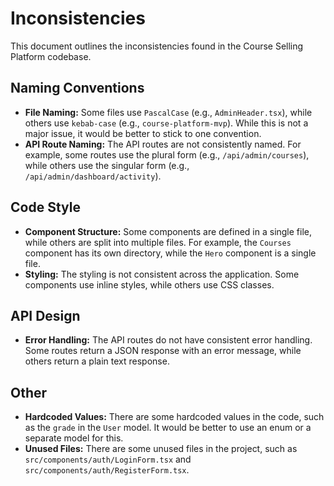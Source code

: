 # Inconsistencies

This document outlines the inconsistencies found in the Course Selling Platform codebase.

## Naming Conventions

*   **File Naming:** Some files use `PascalCase` (e.g., `AdminHeader.tsx`), while others use `kebab-case` (e.g., `course-platform-mvp`). While this is not a major issue, it would be better to stick to one convention.
*   **API Route Naming:** The API routes are not consistently named. For example, some routes use the plural form (e.g., `/api/admin/courses`), while others use the singular form (e.g., `/api/admin/dashboard/activity`).

## Code Style

*   **Component Structure:** Some components are defined in a single file, while others are split into multiple files. For example, the `Courses` component has its own directory, while the `Hero` component is a single file.
*   **Styling:** The styling is not consistent across the application. Some components use inline styles, while others use CSS classes.

## API Design

*   **Error Handling:** The API routes do not have consistent error handling. Some routes return a JSON response with an error message, while others return a plain text response.

## Other

*   **Hardcoded Values:** There are some hardcoded values in the code, such as the `grade` in the `User` model. It would be better to use an enum or a separate model for this.
*   **Unused Files:** There are some unused files in the project, such as `src/components/auth/LoginForm.tsx` and `src/components/auth/RegisterForm.tsx`.
